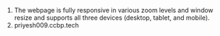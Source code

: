 1. The webpage is fully responsive in various zoom levels and window resize and supports all three devices (desktop, tablet, and mobile).
2. priyesh009.ccbp.tech
